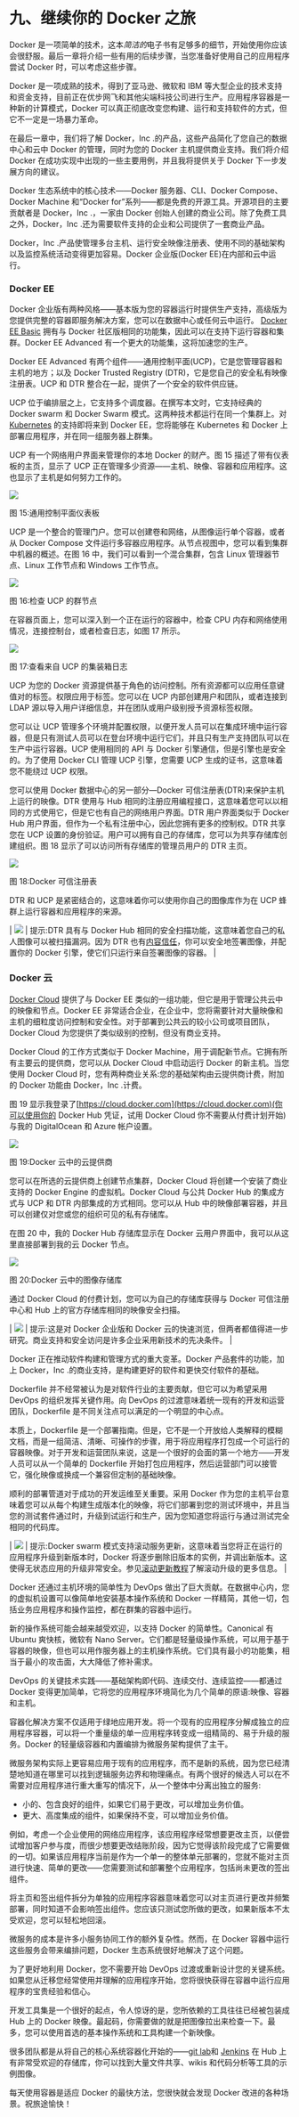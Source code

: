 # 九、继续你的 Docker 之旅

Docker 是一项简单的技术，这本*简洁的*电子书有足够多的细节，开始使用你应该会很舒服。最后一章将介绍一些有用的后续步骤，当您准备好使用自己的应用程序尝试 Docker 时，可以考虑这些步骤。

Docker 是一项成熟的技术，得到了亚马逊、微软和 IBM 等大型企业的技术支持和资金支持，目前正在优步网飞和其他尖端科技公司进行生产。应用程序容器是一种新的计算模式，Docker 可以真正彻底改变您构建、运行和支持软件的方式，但它不一定是一场暴力革命。

在最后一章中，我们将了解 Docker，Inc .的产品，这些产品简化了您自己的数据中心和云中 Docker 的管理，同时为您的 Docker 主机提供商业支持。我们将介绍 Docker 在成功实现中出现的一些主要用例，并且我将提供关于 Docker 下一步发展方向的建议。

Docker 生态系统中的核心技术——Docker 服务器、CLI、Docker Compose、Docker Machine 和“Docker for”系列——都是免费的开源工具。开源项目的主要贡献者是 Docker，Inc .，一家由 Docker 创始人创建的商业公司。除了免费工具之外，Docker，Inc .还为需要软件支持的企业和公司提供了一套商业产品。

Docker，Inc .产品使管理多台主机、运行安全映像注册表、使用不同的基础架构以及监控系统活动变得更加容易。Docker 企业版(Docker EE)在内部和云中运行。

### Docker EE

Docker 企业版有两种风格——基本版为您的容器运行时提供生产支持，高级版为您提供完整的容器即服务解决方案，您可以在数据中心或任何云中运行。 [Docker EE Basic](https://www.docker.com/enterprise-edition) 拥有与 Docker 社区版相同的功能集，因此可以在支持下运行容器和集群。Docker EE Advanced 有一个更大的功能集，这将加速您的生产。

Docker EE Advanced 有两个组件——通用控制平面(UCP)，它是您管理容器和主机的地方；以及 Docker Trusted Registry (DTR)，它是您自己的安全私有映像注册表。UCP 和 DTR 整合在一起，提供了一个安全的软件供应链。

UCP 位于编排层之上，它支持多个调度器。在撰写本文时，它支持经典的 Docker swarm 和 Docker Swarm 模式。这两种技术都运行在同一个集群上。对 [Kubernetes](https://www.docker.com/kubernetes) 的支持即将来到 Docker EE，您将能够在 Kubernetes 和 Docker 上部署应用程序，并在同一组服务器上群集。

UCP 有一个网络用户界面来管理你的本地 Docker 的财产。图 15 描述了带有仪表板的主页，显示了 UCP 正在管理多少资源——主机、映像、容器和应用程序。这也显示了主机是如何努力工作的。

![](img/image040.jpg)

图 15:通用控制平面仪表板

UCP 是一个整合的管理门户。您可以创建卷和网络，从图像运行单个容器，或者从 Docker Compose 文件运行多容器应用程序。从节点视图中，您可以看到集群中机器的概述。在图 16 中，我们可以看到一个混合集群，包含 Linux 管理器节点、Linux 工作节点和 Windows 工作节点。

![](img/image041.jpg)

图 16:检查 UCP 的群节点

在容器页面上，您可以深入到一个正在运行的容器中，检查 CPU 内存和网络使用情况，连接控制台，或者检查日志，如图 17 所示。

![](img/image042.jpg)

图 17:查看来自 UCP 的集装箱日志

UCP 为您的 Docker 资源提供基于角色的访问控制。所有资源都可以应用任意键值对的标签。权限应用于标签。您可以在 UCP 内部创建用户和团队，或者连接到 LDAP 源以导入用户详细信息，并在团队或用户级别授予资源标签权限。

您可以让 UCP 管理多个环境并配置权限，以便开发人员可以在集成环境中运行容器，但是只有测试人员可以在登台环境中运行它们，并且只有生产支持团队可以在生产中运行容器。UCP 使用相同的 API 与 Docker 引擎通信，但是引擎也是安全的。为了使用 Docker CLI 管理 UCP 引擎，您需要 UCP 生成的证书，这意味着您不能绕过 UCP 权限。

您可以使用 Docker 数据中心的另一部分—Docker 可信注册表(DTR)来保护主机上运行的映像。DTR 使用与 Hub 相同的注册应用编程接口，这意味着您可以以相同的方式使用它，但是它也有自己的网络用户界面。DTR 用户界面类似于 Docker Hub 用户界面，但作为一个私有注册中心，因此您拥有更多的控制权。DTR 共享您在 UCP 设置的身份验证。用户可以拥有自己的存储库，您可以为共享存储库创建组织。图 18 显示了可以访问所有存储库的管理员用户的 DTR 主页。

![](img/image043.jpg)

图 18:Docker 可信注册表

DTR 和 UCP 是紧密结合的，这意味着你可以使用你自己的图像库作为在 UCP 蜂群上运行容器和应用程序的来源。

| ![](img/tip.png) | 提示:DTR 具有与 Docker Hub 相同的安全扫描功能，这意味着您自己的私人图像可以被扫描漏洞。因为 DTR 也有[内容信任](https://docs.docker.com/engine/security/trust/content_trust/)，你可以安全地签署图像，并配置你的 Docker 引擎，使它们只运行来自签署图像的容器。 |

### Docker 云

[Docker Cloud](https://www.docker.com/products/docker-cloud) 提供了与 Docker EE 类似的一组功能，但它是用于管理公共云中的映像和节点。Docker EE 非常适合企业，在企业中，您将需要针对大量映像和主机的细粒度访问控制和安全性。对于部署到公共云的较小公司或项目团队，Docker Cloud 为您提供了类似级别的控制，但没有商业支持。

Docker Cloud 的工作方式类似于 Docker Machine，用于调配新节点。它拥有所有主要云的提供商，您可以从 Docker Cloud 中启动运行 Docker 的新主机。当您使用 Docker Cloud 时，您有两种商业关系:您的基础架构由云提供商计费，附加的 Docker 功能由 Docker，Inc .计费。

图 19 显示我登录了[https://cloud.docker.com](https://cloud.docker.com)(你可以使用你的 Docker Hub 凭证，试用 Docker Cloud 你不需要从付费计划开始)与我的 DigitalOcean 和 Azure 帐户设置。

![](img/image045.jpg)

图 19:Docker 云中的云提供商

您可以在所选的云提供商上创建节点集群，Docker Cloud 将创建一个安装了商业支持的 Docker Engine 的虚拟机。Docker Cloud 与公共 Docker Hub 的集成方式与 UCP 和 DTR 内部集成的方式相同。您可以从 Hub 中的映像部署容器，并且可以创建仅对您或您的组织可见的私有存储库。

在图 20 中，我的 Docker Hub 存储库显示在 Docker 云用户界面中，我可以从这里直接部署到我的云 Docker 节点。

![](img/image046.jpg)

图 20:Docker 云中的图像存储库

通过 Docker Cloud 的付费计划，您可以为自己的存储库获得与 Docker 可信注册中心和 Hub 上的官方存储库相同的映像安全扫描。

| ![](img/tip.png) | 提示:这是对 Docker 企业版和 Docker 云的快速浏览，但两者都值得进一步研究。商业支持和安全访问是许多企业采用新技术的先决条件。 |

Docker 正在推动软件构建和管理方式的重大变革。Docker 产品套件的功能，加上 Docker，Inc .的商业支持，是构建更好的软件和更快交付软件的基础。

Dockerfile 并不经常被认为是对软件行业的主要贡献，但它可以为希望采用 DevOps 的组织发挥关键作用。向 DevOps 的过渡意味着统一现有的开发和运营团队，Dockerfile 是不同关注点可以满足的一个明显的中心点。

本质上，Dockerfile 是一个部署指南。但是，它不是一个开放给人类解释的模糊文档，而是一组简洁、清晰、可操作的步骤，用于将应用程序打包成一个可运行的容器映像。对于开发和运营团队来说，这是一个很好的会面的第一个地方——开发人员可以从一个简单的 Dockerfile 开始打包应用程序，然后运营部门可以接管它，强化映像或换成一个兼容但定制的基础映像。

顺利的部署管道对于成功的开发运维至关重要。采用 Docker 作为您的主机平台意味着您可以从每个构建生成版本化的映像，将它们部署到您的测试环境中，并且当您的测试套件通过时，升级到试运行和生产，因为您知道您将运行与通过测试完全相同的代码库。

| ![](img/tip.png) | 提示:Docker swarm 模式支持滚动服务更新，这意味着当您将正在运行的应用程序升级到新版本时，Docker 将逐步删除旧版本的实例，并调出新版本。这使得无状态应用的升级非常安全。参见[滚动更新教程](https://docs.docker.com/engine/swarm/swarm-tutorial/rolling-update/)了解滚动升级的更多信息。 |

Docker 还通过主机环境的简单性为 DevOps 做出了巨大贡献。在数据中心内，您的虚拟机设置可以像简单地安装基本操作系统和 Docker 一样精简，其他一切，包括业务应用程序和操作监控，都在群集的容器中运行。

新的操作系统可能会越来越受欢迎，以支持 Docker 的简单性。Canonical 有 Ubuntu 爽快核，微软有 Nano Server。它们都是轻量级操作系统，可以用于基于容器的映像，但也可以用作服务器上的主机操作系统。它们具有最小的功能集，相当于最小的攻击面，大大降低了修补需求。

DevOps 的关键技术实践——基础架构即代码、连续交付、连续监控——都通过 Docker 变得更加简单，它将您的应用程序环境简化为几个简单的原语:映像、容器和主机。

容器化解决方案不仅适用于绿地应用开发。将一个现有的应用程序分解成独立的应用程序容器，可以将一个重量级的单一应用程序转变成一组精简的、易于升级的服务。Docker 的轻量级容器和内置编排为微服务架构提供了主干。

微服务架构实际上更容易应用于现有的应用程序，而不是新的系统，因为您已经清楚地知道在哪里可以找到逻辑服务边界和物理痛点。有两个很好的候选人可以在不需要对应用程序进行重大重写的情况下，从一个整体中分离出独立的服务:

*   小的、包含良好的组件，如果它们易于更改，可以增加业务价值。
*   更大、高度集成的组件，如果保持不变，可以增加业务价值。

例如，考虑一个企业使用的网络应用程序，该应用程序经常想要更改主页，以便尝试增加客户参与度，而很少想要更改结账阶段，因为它觉得该阶段完成了它需要做的一切。如果该应用程序当前是作为一个单一的整体单元部署的，您就不能对主页进行快速、简单的更改——您需要测试和部署整个应用程序，包括尚未更改的签出组件。

将主页和签出组件拆分为单独的应用程序容器意味着您可以对主页进行更改并频繁部署，同时知道不会影响签出组件。您应该只测试您所做的更改，如果新版本不太受欢迎，您可以轻松地回滚。

微服务的成本是许多小服务协同工作的额外复杂性。然而，在 Docker 容器中运行这些服务会带来编排问题，Docker 生态系统很好地解决了这个问题。

为了更好地利用 Docker，您不需要开始 DevOps 过渡或重新设计您的关键系统。如果您从迁移您经常使用并理解的应用程序开始，您将很快获得在容器中运行应用程序的宝贵经验和信心。

开发工具集是一个很好的起点，令人惊讶的是，您所依赖的工具往往已经被包装成 Hub 上的 Docker 映像。最起码，你需要做的就是把图像拉出来检查一下。最多，您可以使用首选的基本操作系统和工具构建一个新映像。

很多团队都是从将自己的核心系统容器化开始的——[git lab](https://hub.docker.com/u/gitlab/)和 [Jenkins](https://jenkins.io/) 在 Hub 上有非常受欢迎的存储库，你可以找到大量文件共享、wikis 和代码分析等工具的示例图像。

每天使用容器是适应 Docker 的最快方法，您很快就会发现 Docker 改进的各种场景。祝旅途愉快！